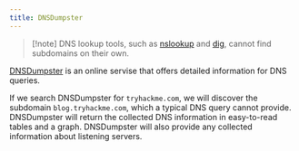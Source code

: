 ```yaml
---
title: DNSDumpster
---
```


> [!note] DNS lookup tools, such as [nslookup](knowledge/off-sec/tools/nslookup.md) and [dig](knowledge/off-sec/tools/dig.md), cannot find subdomains on their own.

[DNSDumpster](https://dnsdumpster.com/) is an online servise that offers detailed information for DNS queries.

If we search DNSDumpster for `tryhackme.com`, we will discover the subdomain `blog.tryhackme.com`, which a typical DNS query cannot provide. DNSDumpster will return the collected DNS information in easy-to-read tables and a graph. DNSDumpster will also provide any collected information about listening servers.
